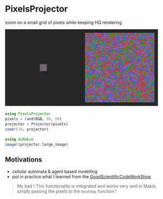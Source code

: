 # PixelsProjector
zoom on a small grid of pixels while keeping HQ rendering

![PixelsProjector.jl](https://github.com/icial/PixelsProjector/blob/main/logo/projection.png?raw=true)

```julia
using PixelsProjector
pixels = rand(RGB, 50, 50)
projector = Projector(pixels)
zoom!(10, projector)

using GLMakie
image!(projector.large_image)
```

## Motivations
- cellular automata & agent based modelling
- put in practice what I learned from the [GoodScientificCodeWorkShop](https://github.com/JuliaDynamics/GoodScientificCodeWorkshop)

> My bad ! This functionality is integrated and works very well in Makie, simply passing the pixels to the `heatmap` function !